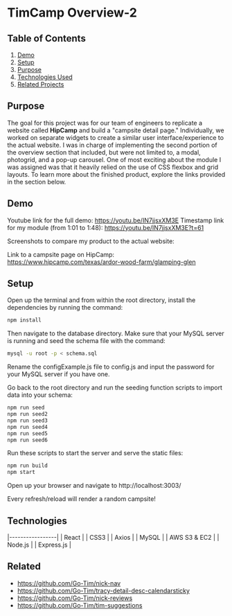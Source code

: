 # TimCamp Overview-2

## Table of Contents

1. [Demo](#Demo)
2. [Setup](#Setup)
3. [Purpose](#Purpose)
4. [Technologies Used](#Technologies)
5. [Related Projects](#Related)

## Purpose

The goal for this project was for our team of engineers to replicate a website called **HipCamp** and build a "campsite detail page." Individually, we worked on separate widgets to create a similar user interface/experience to the actual website. I was in charge of implementing the second portion of the overview section that included, but were not limited to, a modal, photogrid, and a pop-up carousel. One of most exciting about the module I was assigned was that it heavily relied on the use of CSS flexbox and grid layouts. To learn more about the finished product, explore the links provided in the section below.

## Demo

Youtube link for the full demo: https://youtu.be/IN7jjsxXM3E
Timestamp link for my module (from 1:01 to 1:48): https://youtu.be/IN7jjsxXM3E?t=61

Screenshots to compare my product to the actual website:

Link to a campsite page on HipCamp: https://www.hipcamp.com/texas/ardor-wood-farm/glamping-glen

## Setup

Open up the terminal and from within the root directory, install the dependencies by running the command:

```sh
npm install
```

Then navigate to the database directory. Make sure that your MySQL server is running and seed the schema file with the command:

```sh
mysql -u root -p < schema.sql
```

Rename the configExample.js file to config.js and input the password for your MySQL server if you have one.

Go back to the root directory and run the seeding function scripts to import data into your schema:

```sh
npm run seed
npm run seed2
npm run seed3
npm run seed4
npm run seed5
npm run seed6
```

Run these scripts to start the server and serve the static files:

```sh
npm run build
npm start
```

Open up your browser and navigate to http://localhost:3003/

Every refresh/reload will render a random campsite!

## Technologies

|-----------------|
| React |
| CSS3 |
| Axios |
| MySQL |
| AWS S3 & EC2 |
| Node.js |
| Express.js |

## Related

  - https://github.com/Go-Tim/nick-nav
  - https://github.com/Go-Tim/tracy-detail-desc-calendarsticky
  - https://github.com/Go-Tim/nick-reviews
  - https://github.com/Go-Tim/tim-suggestions